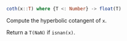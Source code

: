 ```julia
coth(x::T) where {T <: Number} -> float(T)
```

Compute the hyperbolic cotangent of `x`.

Return a `T(NaN)` if `isnan(x)`.
